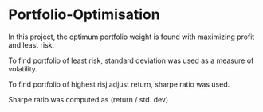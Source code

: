 # Portfolio-Optimisation
In this project, the optimum portfolio weight is found with maximizing profit and least risk.

To find portfolio of least risk, standard deviation was used as a measure of volatility.

To find portfolio of highest risj adjust return, sharpe ratio was used. 

Sharpe ratio was computed as (return / std. dev)
